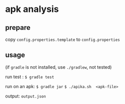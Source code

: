 # apk analysis

## prepare
copy `config.properties.template` to `config.properties`

## usage

(if `gradle` is not installed, use `./gradlew`, not tested)

run test :
`$ gradle test`

run on an apk:
`$ gradle jar`
`$ ./apika.sh  <apk-file>`

output:
`output.json`
 








